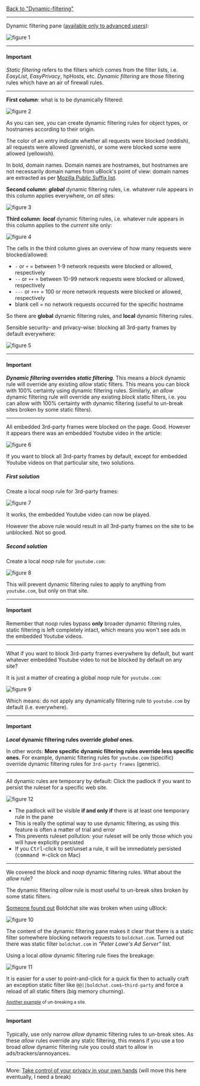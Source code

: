 [Back to "Dynamic-filtering"](https://github.com/gorhill/uBlock/wiki/Dynamic-filtering)

***

Dynamic filtering pane ([available only to advanced users](https://github.com/gorhill/uBlock/wiki/Advanced-user-features)):

![figure 1](https://raw.githubusercontent.com/gorhill/uBlock/master/doc/img/df-qg-01.png)

***

#### Important

_Static filtering_ refers to the filters which comes from the filter lists, i.e. _EasyList_, _EasyPrivacy_, hpHosts, etc. _Dynamic filtering_ are those filtering rules which have an air of firewall rules.

***

**First column**: what is to be dynamically filtered:

![figure 2](https://raw.githubusercontent.com/gorhill/uBlock/master/doc/img/df-qg-02.png)

As you can see, you can create dynamic filtering rules for object types, or hostnames according to their origin.

The color of an entry indicate whether all requests were blocked (reddish), all requests were allowed (greenish), or some were blocked some were allowed (yellowish).

In bold, domain names. Domain names are hostnames, but hostnames are not necessarily domain names from uBlock's point of view: domain names are extracted as per [Mozilla Public Suffix list](https://publicsuffix.org/).

**Second column**: **_global_** dynamic filtering rules, i.e. whatever rule appears in this column applies everywhere, on _all_ sites:

![figure 3](https://raw.githubusercontent.com/gorhill/uBlock/master/doc/img/df-qg-03.png)

**Third column**: **_local_** dynamic filtering rules, i.e. whatever rule appears in this column applies to the _current_ site only:

![figure 4](https://raw.githubusercontent.com/gorhill/uBlock/master/doc/img/df-qg-04.png)

The cells in the third column gives an overview of how many requests were blocked/allowed:

- `-` or `+` = between 1-9 network requests were blocked or allowed, respectively
- `--` or `++` = between 10-99 network requests were blocked or allowed, respectively
- `---` or `+++` = 100 or more network requests were blocked or allowed, respectively
- blank cell = no network requests occurred for the specific hostname

So there are **global** dynamic filtering rules, and **local** dynamic filtering rules.

Sensible security- and privacy-wise: blocking all 3rd-party frames by default everywhere: 

![figure 5](https://raw.githubusercontent.com/gorhill/uBlock/master/doc/img/df-qg-05.png)

***

#### Important

**_Dynamic filtering_ overrides _static filtering_**. This means a _block_ dynamic rule will override any existing _allow_ static filters. This means you can block with 100% certainty using dynamic filtering rules. Similarly, an _allow_ dynamic filtering rule will override any existing _block_ static filters, i.e. you can allow with 100% certainty with dynamic filtering (useful to un-break sites broken by some static filters).

***

All embedded 3rd-party frames were blocked on the page. Good. However it appears there was an embedded Youtube video in the article:

![figure 6](https://raw.githubusercontent.com/gorhill/uBlock/master/doc/img/df-qg-06.png)

If you want to block all 3rd-party frames by default, except for embedded Youtube videos on that particular site, two solutions.

##### First solution

Create a local  _noop_ rule for 3rd-party frames:

![figure 7](https://raw.githubusercontent.com/gorhill/uBlock/master/doc/img/df-qg-07.png)

It works, the embedded Youtube video can now be played.

However the above rule would result in all 3rd-party frames on the site to be unblocked. Not so good.

##### Second solution

Create a local _noop_ rule for `youtube.com`:

![figure 8](https://raw.githubusercontent.com/gorhill/uBlock/master/doc/img/df-qg-08.png)

This will prevent dynamic filtering rules to apply to anything from `youtube.com`, but only on that site.

***

#### Important

Remember that _noop_ rules bypass **only** broader dynamic filtering rules, static filtering is left completely intact, which means you won't see ads in the embedded Youtube videos.

***

What if you want to block 3rd-party frames everywhere by default, but want whatever embedded Youtube video to not be blocked by default on any site?

It is just a matter of creating a global _noop_ rule for `youtube.com`:

![figure 9](https://raw.githubusercontent.com/gorhill/uBlock/master/doc/img/df-qg-09.png)

Which means: do not apply any dynamically filtering rule to `youtube.com` by default (i.e. everywhere).

***

#### Important

**_Local_ dynamic filtering rules override _global_ ones.**

In other words: **More specific dynamic filtering rules override less specific ones.** For example, dynamic filtering rules for `youtube.com` (specific) override dynamic filtering rules for `3rd-party frames` (generic).

***

All dynamic rules are temporary by default: Click the padlock if you want to persist the ruleset for a specific web site.

![figure 12](https://raw.githubusercontent.com/gorhill/uBlock/master/doc/img/df-qg-12.png)

- The padlock will be visible **if and only if** there is at least one temporary rule in the pane
- This is really the optimal way to use dynamic filtering, as using this feature is often a matter of trial and error
- This prevents ruleset pollution: your ruleset will be only those which you will have explicitly persisted
- If you <kbd>Ctrl</kbd>-click to set/unset a rule, it will be immediately persisted (<kbd>command ⌘</kbd>-click on Mac)

***

We covered the _block_ and _noop_ dynamic filtering rules. What about the _allow_ rule?

The dynamic filtering _allow_ rule is most useful to un-break sites broken by some static filters.

[Someone found out](https://twitter.com/r3volution11/status/549584186320117760) Boldchat site was broken when using uBlock:

![figure 10](https://raw.githubusercontent.com/gorhill/uBlock/master/doc/img/df-qg-10.png)

The content of the dynamic filtering pane makes it clear that there is a static filter somewhere blocking network requests to `boldchat.com`. Turned out there was static filter `boldchat.com` in _"Peter Lowe's Ad Server"_ list.

Using a local  _allow_ dynamic filtering rule fixes the breakage:

![figure 11](https://raw.githubusercontent.com/gorhill/uBlock/master/doc/img/df-qg-11.png)

It is easier for a user to point-and-click for a quick fix then to actually craft an exception static filter like `@@||boldchat.com$~third-party` and force a reload of all static filters (big memory churning).

<sup>[Another example](https://www.youtube.com/watch?v=8bzB6tESynM) of un-breaking a site.</sup>
***

#### Important

Typically, use only narrow _allow_ dynamic filtering rules to un-break sites. As these _allow_ rules override any static filtering, this means if you use a too broad _allow_ dynamic filtering rule you could start to allow in ads/trackers/annoyances.

***

More: [Take control of your privacy in your own hands](https://github.com/gorhill/uBlock/issues/433#issuecomment-68488686) (will move this here eventually, I need a break)